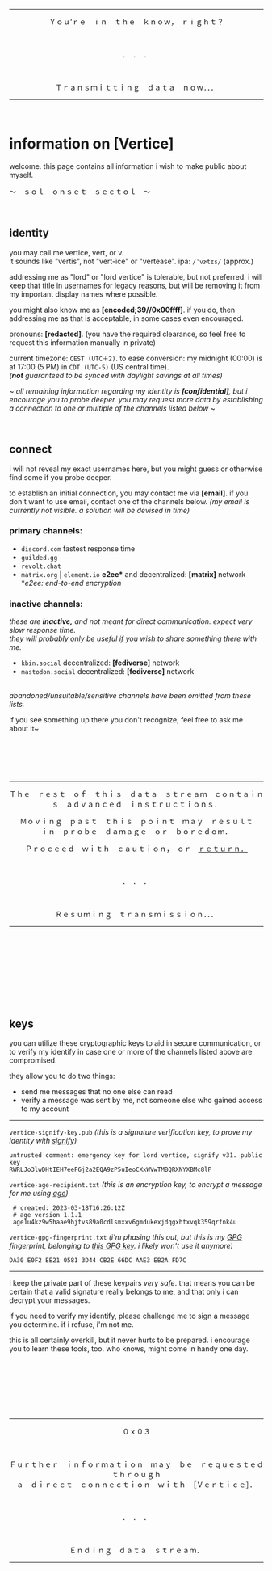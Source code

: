 ***

<div align="center">
<p>Ｙｏｕ’ｒｅ　ｉｎ　ｔｈｅ　ｋｎｏｗ，　ｒｉｇｈｔ？</p>
<br>
<p>．　．　．</p>
<br>
<p>Ｔｒａｎｓｍｉｔｔｉｎｇ　ｄａｔａ　ｎｏｗ．．．</p>
</div>

***

<br>


# information on [Vertice]

welcome. this page contains all information i wish to make public about myself.

～　ｓｏｌ　ｏｎｓｅｔ　ｓｅｃｔｏｌ　～

<br>

## identity

you may call me vertice, vert, or v.  
it sounds like "vertis", not "vert-ice" or "vertease". ipa: `/ˈvɝtɪs/` (approx.)

addressing me as "lord" or "lord vertice" is tolerable, but not preferred. i will keep that title in usernames for legacy reasons, but will be removing it from my important display names where possible.

you might also know me as **[encoded;39//0x00ffff]**. if you do, then addressing me as that is acceptable, in some cases even encouraged.

pronouns: **[redacted]**. (you have the required clearance, so feel free to request this information manually in private)

current timezone: `CEST (UTC＋2)`. to ease conversion: my midnight (00:00) is at 17:00 (5 PM) in `CDT (UTC-5)` (US central time).  
*(**not** guaranteed to be synced with daylight savings at all times)*

~ *all remaining information regarding my identity is **[confidential]**, but i encourage you to probe deeper. you may request more data by establishing a connection to one or multiple of the channels listed below* ~

<br>

## connect

i will not reveal my exact usernames here, but you might guess or otherwise find some if you probe deeper.

to establish an initial connection, you may contact me via **[email]**. if you don't want to use email, contact one of the channels below. *(my email is currently not visible. a solution will be devised in time)*

### primary channels:
- `discord.com` fastest response time
- `guilded.gg`
- `revolt.chat`
- `matrix.org` | `element.io` **e2ee\*** and decentralized: **[matrix]** network  
   \**e2ee: end-to-end encryption*

### inactive channels:
*these are **inactive,** and not meant for direct communication. expect very slow response time.*  
*they will probably only be useful if you wish to share something there with me.*
- `kbin.social` decentralized: **[fediverse]** network
- `mastodon.social` decentralized: **[fediverse]** network

<br> *abandoned/unsuitable/sensitive channels have been omitted from these lists.*

if you see something up there you don't recognize, feel free to ask me about it~

<br>
<br>
<br>
<br>

***

<div align="center">
<p>Ｔｈｅ　ｒｅｓｔ　ｏｆ　ｔｈｉｓ　ｄａｔａ　ｓｔｒｅａｍ　ｃｏｎｔａｉｎｓ　ａｄｖａｎｃｅｄ　ｉｎｓｔｒｕｃｔｉｏｎｓ．</p>
<p>Ｍｏｖｉｎｇ　ｐａｓｔ　ｔｈｉｓ　ｐｏｉｎｔ　ｍａｙ　ｒｅｓｕｌｔ<br>ｉｎ　ｐｒｏｂｅ　ｄａｍａｇｅ　ｏｒ　ｂｏｒｅｄｏｍ．</p>
<p>Ｐｒｏｃｅｅｄ　ｗｉｔｈ　ｃａｕｔｉｏｎ，　ｏｒ　<a href="#information-on-vertice">ｒｅｔｕｒｎ．</a></p>
<br>
<p>．　．　．</p>
<br>
<p>Ｒｅｓｕｍｉｎｇ　ｔｒａｎｓｍｉｓｓｉｏｎ．．．</p>
</div>

***

<br>
<br>
<br>
<br>
<br>
<br>
<br>
<br>

## keys

you can utilize these cryptographic keys to aid in secure communication, or to verify my identify in case one or more of the channels listed above are compromised.

they allow you to do two things:
- send me messages that no one else can read
- verify a message was sent by me, not someone else who gained access to my account
***
`vertice-signify-key.pub` *(this is a signature verification key, to prove my identity with [signify](https://github.com/aperezdc/signify))*

	untrusted comment: emergency key for lord vertice, signify v31. public key
	RWRLJo3lwDHtIEH7eeF6j2a2EQA9zP5uIeoCXxWVwTMBQRXNYXBMc8lP

`vertice-age-recipient.txt` *(this is an encryption key, to encrypt a message for me using [age](https://age-encryption.org/))*

	 # created: 2023-03-18T16:26:12Z
	 # age version 1.1.1
	 age1u4kz9w5haae9hjtvs89a0cdlsmxxv6gmdukexjdqgxhtxvqk359qrfnk4u

`vertice-gpg-fingerprint.txt` *(i'm phasing this out, but this is my [GPG](https://gnupg.org/) fingerprint, belonging to [this GPG key](https://github.com/LordVertice.gpg). i likely won't use it anymore)*

	DA30 E0F2 EE21 0581 3D44 CB2E 66DC AAE3 EB2A FD7C
***

i keep the private part of these keypairs *very safe*. that means you can be certain that a valid signature really belongs to me, and that only i can decrypt your messages.

if you need to verify my identify, please challenge me to sign a message you determine. if i refuse, i'm not me.

this is all certainly overkill, but it never hurts to be prepared. i encourage you to learn these tools, too. who knows, might come in handy one day.


<br><br><br><br><br><br>

***

<div align="center">
<p>０ｘ０３</p>
<br>
<p>Ｆｕｒｔｈｅｒ　ｉｎｆｏｒｍａｔｉｏｎ　ｍａｙ　ｂｅ　ｒｅｑｕｅｓｔｅｄ　ｔｈｒｏｕｇｈ<br>ａ　ｄｉｒｅｃｔ　ｃｏｎｎｅｃｔｉｏｎ　ｗｉｔｈ　［Ｖｅｒｔｉｃｅ］．</p>
<br>
<p>．　．　．</p>
<br>
<p>Ｅｎｄｉｎｇ　ｄａｔａ　ｓｔｒｅａｍ．</p>
</div>

***
